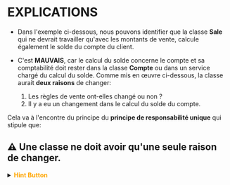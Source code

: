 # EXPLICATIONS

- Dans l'exemple ci-dessous, nous pouvons identifier que la classe **Sale** qui ne devrait travailler qu'avec les montants de vente, calcule également le solde du compte du client.
- C'est **MAUVAIS**, car le calcul du solde concerne le compte et sa comptabilité doit rester dans la classe **Compte** ou dans un service chargé du calcul du solde. Comme mis en œuvre ci-dessous,
la classe aurait **deux raisons** de changer:

    1) Les règles de vente ont-elles changé ou non ?
    2) Il y a eu un changement dans le calcul du solde du compte.

Cela va à l'encontre du principe du **principe de responsabilité unique** qui stipule que:

## :warning: **Une classe ne doit avoir qu'une seule raison de changer.**

<details>
<summary><b style="color:orange">Hint Button</b></summary>

Pour respecter **le Principe de Responsabilité Unique**, tu pourrais déplacer les méthodes dans les bonnes classes.

Ainsi chaque classe aurait une seule responsabilité : **Sale** gérerait la vente et **Account** gérerait le solde du compte.

</details>

